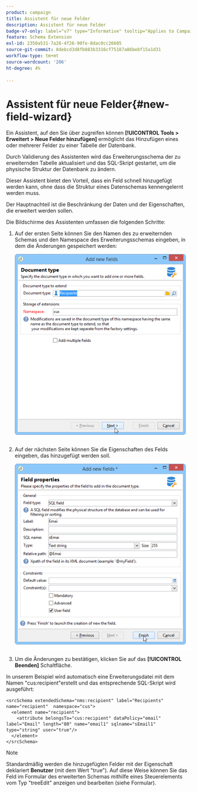 ```yaml
---
product: campaign
title: Assistent für neue Felder
description: Assistent für neue Felder
badge-v7-only: label="v7" type="Informative" tooltip="Applies to Campaign Classic v7 only"
feature: Schema Extension
exl-id: 2350a531-7a26-4f26-90fe-8dac0cc26605
source-git-commit: 8debcd3d8fb883b3316cf75187a86bebf15a1d31
workflow-type: tm+mt
source-wordcount: '206'
ht-degree: 4%

---
```


# Assistent für neue Felder{#new-field-wizard}


Ein Assistent, auf den Sie über zugreifen können **[!UICONTROL Tools > Erweitert > Neue Felder hinzufügen]** ermöglicht das Hinzufügen eines oder mehrerer Felder zu einer Tabelle der Datenbank.

Durch Validierung des Assistenten wird das Erweiterungsschema der zu erweiternden Tabelle aktualisiert und das SQL-Skript gestartet, um die physische Struktur der Datenbank zu ändern.

Dieser Assistent bietet den Vorteil, dass ein Feld schnell hinzugefügt werden kann, ohne dass die Struktur eines Datenschemas kennengelernt werden muss.

Der Hauptnachteil ist die Beschränkung der Daten und der Eigenschaften, die erweitert werden sollen.

Die Bildschirme des Assistenten umfassen die folgenden Schritte:

1. Auf der ersten Seite können Sie den Namen des zu erweiternden Schemas und den Namespace des Erweiterungsschemas eingeben, in dem die Änderungen gespeichert werden:

   ![](assets/d_ncs_integration_schema_addfield.png)

1. Auf der nächsten Seite können Sie die Eigenschaften des Felds eingeben, das hinzugefügt werden soll.

   ![](assets/d_ncs_integration_schema_addfield2.png)

1. Um die Änderungen zu bestätigen, klicken Sie auf das **[!UICONTROL Beenden]** Schaltfläche.

In unserem Beispiel wird automatisch eine Erweiterungsdatei mit dem Namen &quot;cus:recipient&quot;erstellt und das entsprechende SQL-Skript wird ausgeführt:

```
<srcSchema extendedSchema="nms:recipient" label="Recipients" name="recipient"  namespace="cus">  
  <element name="recipient">    
    <attribute belongsTo="cus:recipient" dataPolicy="email" label="Email" length="80" name="email1" sqlname="sEmail1" type="string" user="true"/>  
  </element>
</srcSchema>
```

>[!NOTE]
>
>Standardmäßig werden die hinzugefügten Felder mit der Eigenschaft deklariert **Benutzer** (mit dem Wert &quot;true&quot;). Auf diese Weise können Sie das Feld im Formular des erweiterten Schemas mithilfe eines Steuerelements vom Typ &quot;treeEdit&quot; anzeigen und bearbeiten (siehe Formular).
